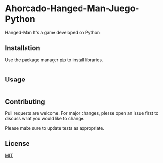 # Ahorcado-Hanged-Man-Juego-Python

Hanged-Man It's a game developed on Python

## Installation

Use the package manager [pip](https://pip.pypa.io/en/stable/) to install libraries.

```bash

```

## Usage

```python

```

## Contributing
Pull requests are welcome. For major changes, please open an issue first to discuss what you would like to change.

Please make sure to update tests as appropriate.

## License
[MIT](https://choosealicense.com/licenses/mit/)
